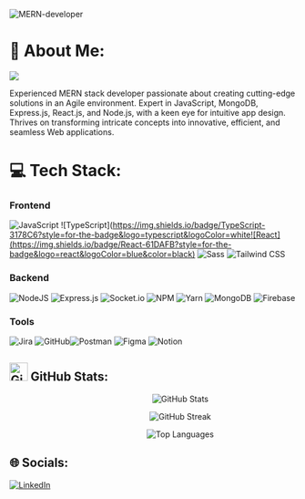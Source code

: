 ![MERN-developer](https://pbs.twimg.com/media/DQlOsZyVAAAXfAx?format=jpg&name=large)
# 💫 About Me:

[![](https://visitcount.itsvg.in/api?id=srihaari&icon=3&color=8)](https://visitcount.itsvg.in)

Experienced MERN stack developer passionate about creating cutting-edge solutions in an Agile environment. Expert in JavaScript, MongoDB, Express.js, React.js, and Node.js, with a keen eye for intuitive app design. Thrives on transforming intricate concepts into innovative, efficient, and seamless Web applications.

# 💻 Tech Stack:

### Frontend

![JavaScript](https://img.shields.io/badge/javascript-%23323330.svg?style=for-the-badge&logo=javascript&logoColor=%23F7DF1E) ![TypeScript](https://img.shields.io/badge/TypeScript-3178C6?style=for-the-badge&logo=typescript&logoColor=white![React](https://img.shields.io/badge/React-61DAFB?style=for-the-badge&logo=react&logoColor=blue&color=black) ![Sass](https://img.shields.io/badge/Sass-CC6699?style=for-the-badge&logo=sass&logoColor=white&color=CC6699) ![Tailwind CSS](https://img.shields.io/badge/Tailwind_CSS-38B2AC?style=for-the-badge&logo=tailwind-css&logoColor=white&color=blue)


### Backend

 ![NodeJS](https://img.shields.io/badge/node.js-6DA55F?style=for-the-badge&logo=node.js&logoColor=white) ![Express.js](https://img.shields.io/badge/express.js-%23404d59.svg?style=for-the-badge&logo=express&logoColor=%2361DAFB) ![Socket.io](https://img.shields.io/badge/Socket.io-black?style=for-the-badge&logo=socket.io&badgeColor=010101) ![NPM](https://img.shields.io/badge/NPM-%23000000.svg?style=for-the-badge&logo=npm&logoColor=white) ![Yarn](https://img.shields.io/badge/yarn-%232C8EBB.svg?style=for-the-badge&logo=yarn&logoColor=white) ![MongoDB](https://img.shields.io/badge/MongoDB-%234ea94b.svg?style=for-the-badge&logo=mongodb&logoColor=white) ![Firebase](https://img.shields.io/badge/firebase-%23039BE5.svg?style=for-the-badge&logo=firebase)


### Tools

![Jira](https://img.shields.io/badge/jira-%230A0FFF.svg?style=for-the-badge&logo=jira&logoColor=white) ![GitHub](https://img.shields.io/badge/GitHub-181717?style=for-the-badge&logo=github&logoColor=white)![Postman](https://img.shields.io/badge/Postman-FF6C37?style=for-the-badge&logo=postman&logoColor=white) ![Figma](https://img.shields.io/badge/figma-%23F24E1E.svg?style=for-the-badge&logo=figma&logoColor=white) ![Notion](https://img.shields.io/badge/Notion-%23000000.svg?style=for-the-badge&logo=notion&logoColor=white)

## <img src="https://static-00.iconduck.com/assets.00/increase-stats-icon-506x512-buzd2nys.png" alt="GitHub Stats" style="width: 2rem"> GitHub Stats:

<div align="center" style="width: 600px; margin: 0 auto;">
 <P align="center" style="width: 600px; !important">
    <img src="https://github-readme-stats.vercel.app/api?username=srihaari&theme=gotham&hide_border=false&include_all_commits=true&count_private=true"  alt="GitHub Stats">
 </P>
 <P align="center" style="width: 600px; !important">
   <img src="https://github-readme-streak-stats.herokuapp.com/?user=srihaari&theme=gotham&hide_border=false"  alt="GitHub Streak">
 </P>
 <P align="center" style="width: 600px; !important">
  <img src="https://github-readme-stats.vercel.app/api/top-langs/?username=srihaari&theme=gotham&hide_border=false&include_all_commits=true&count_private=true&layout=compact" alt="Top Languages">
 </P>
</div>

## 🌐 Socials:

[![LinkedIn](https://img.shields.io/badge/LinkedIn-%230077B5.svg?logo=linkedin&logoColor=white)](https://linkedin.com/in/srihari-t)
